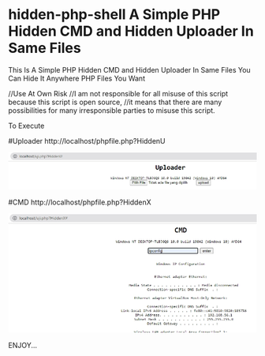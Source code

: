 # hidden-php-shell A Simple PHP Hidden CMD and Hidden Uploader In Same Files
This Is A Simple PHP Hidden CMD and Hidden Uploader In Same Files
You Can Hide It Anywhere PHP Files You Want

//Use At Own Risk
//I am not responsible for all misuse of this script because this script is open source, 
//it means that there are many possibilities for many irresponsible parties to misuse this script.

To Execute 

#Uploader
http://localhost/phpfile.php?HiddenU

![SS](SS/Uploader.jpg)

#CMD
http://localhost/phpfile.php?HiddenX

![SS](SS/cmd.jpg)

ENJOY...

